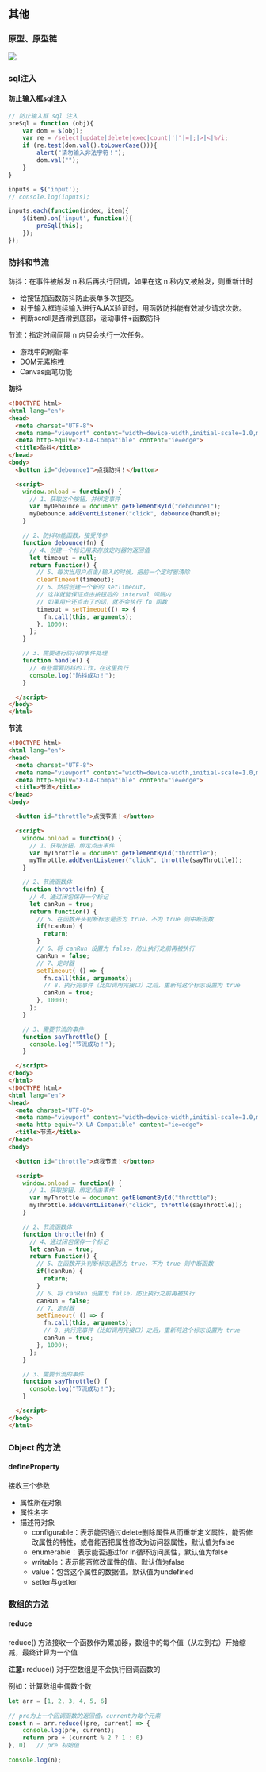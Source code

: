 ## 其他

### 原型、原型链


![](http://www.droliz.cn/markdown_img/Pasted%20image%2020220903173626.png)

### sql注入

#### 防止输入框sql注入

```js
// 防止输入框 sql 注入
preSql = function (obj){
	var dom = $(obj);
	var re = /select|update|delete|exec|count|'|"|=|;|>|<|%/i;
	if (re.test(dom.val().toLowerCase())){
		alert("请勿输入非法字符！");
		dom.val("");
	}
}

inputs = $('input');
// console.log(inputs);

inputs.each(function(index, item){
	$(item).on('input', function(){
		preSql(this);
	});
});
```


### 防抖和节流

防抖：在事件被触发 n 秒后再执行回调，如果在这 n 秒内又被触发，则重新计时
-   给按钮加函数防抖防止表单多次提交。
-   对于输入框连续输入进行AJAX验证时，用函数防抖能有效减少请求次数。
-   判断scroll是否滑到底部，滚动事件+函数防抖

节流：指定时间间隔 n 内只会执行一次任务。
-   游戏中的刷新率
-   DOM元素拖拽
-   Canvas画笔功能

**防抖**
```html
<!DOCTYPE html>
<html lang="en">
<head>
  <meta charset="UTF-8">
  <meta name="viewport" content="width=device-width,initial-scale=1.0,maximum-scale=1.0,user-scalable=no">
  <meta http-equiv="X-UA-Compatible" content="ie=edge">
  <title>防抖</title>
</head>
<body>
  <button id="debounce1">点我防抖！</button>

  <script>
    window.onload = function() {
      // 1、获取这个按钮，并绑定事件
      var myDebounce = document.getElementById("debounce1");
      myDebounce.addEventListener("click", debounce(handle);
    }

    // 2、防抖功能函数，接受传参
    function debounce(fn) {
      // 4、创建一个标记用来存放定时器的返回值
      let timeout = null;
      return function() {
        // 5、每次当用户点击/输入的时候，把前一个定时器清除
        clearTimeout(timeout);
        // 6、然后创建一个新的 setTimeout，
        // 这样就能保证点击按钮后的 interval 间隔内
        // 如果用户还点击了的话，就不会执行 fn 函数
        timeout = setTimeout(() => {
          fn.call(this, arguments);
        }, 1000);
      };
    }

    // 3、需要进行防抖的事件处理
    function handle() {
      // 有些需要防抖的工作，在这里执行
      console.log("防抖成功！");
    }

  </script>
</body>
</html>
```

**节流**
```html
<!DOCTYPE html>
<html lang="en">
<head>
  <meta charset="UTF-8">
  <meta name="viewport" content="width=device-width,initial-scale=1.0,maximum-scale=1.0,user-scalable=no">
  <meta http-equiv="X-UA-Compatible" content="ie=edge">
  <title>节流</title>
</head>
<body>

  <button id="throttle">点我节流！</button>

  <script>
    window.onload = function() {
      // 1、获取按钮，绑定点击事件
      var myThrottle = document.getElementById("throttle");
      myThrottle.addEventListener("click", throttle(sayThrottle));
    }

    // 2、节流函数体
    function throttle(fn) {
      // 4、通过闭包保存一个标记
      let canRun = true;
      return function() {
        // 5、在函数开头判断标志是否为 true，不为 true 则中断函数
        if(!canRun) {
          return;
        }
        // 6、将 canRun 设置为 false，防止执行之前再被执行
        canRun = false;
        // 7、定时器
        setTimeout( () => {
          fn.call(this, arguments);
          // 8、执行完事件（比如调用完接口）之后，重新将这个标志设置为 true
          canRun = true;
        }, 1000);
      };
    }

    // 3、需要节流的事件
    function sayThrottle() {
      console.log("节流成功！");
    }

  </script>
</body>
</html>
<!DOCTYPE html>
<html lang="en">
<head>
  <meta charset="UTF-8">
  <meta name="viewport" content="width=device-width,initial-scale=1.0,maximum-scale=1.0,user-scalable=no">
  <meta http-equiv="X-UA-Compatible" content="ie=edge">
  <title>节流</title>
</head>
<body>

  <button id="throttle">点我节流！</button>

  <script>
    window.onload = function() {
      // 1、获取按钮，绑定点击事件
      var myThrottle = document.getElementById("throttle");
      myThrottle.addEventListener("click", throttle(sayThrottle));
    }

    // 2、节流函数体
    function throttle(fn) {
      // 4、通过闭包保存一个标记
      let canRun = true;
      return function() {
        // 5、在函数开头判断标志是否为 true，不为 true 则中断函数
        if(!canRun) {
          return;
        }
        // 6、将 canRun 设置为 false，防止执行之前再被执行
        canRun = false;
        // 7、定时器
        setTimeout( () => {
          fn.call(this, arguments);
          // 8、执行完事件（比如调用完接口）之后，重新将这个标志设置为 true
          canRun = true;
        }, 1000);
      };
    }

    // 3、需要节流的事件
    function sayThrottle() {
      console.log("节流成功！");
    }

  </script>
</body>
</html>
```


### Object 的方法

#### defineProperty

接收三个参数
* 属性所在对象
* 属性名字
* 描述符对象
	* configurable：表示能否通过delete删除属性从而重新定义属性，能否修改属性的特性，或者能否把属性修改为访问器属性，默认值为false
	* enumerable：表示能否通过for in循环访问属性，默认值为false
	* writable：表示能否修改属性的值。默认值为false
	* value：包含这个属性的数据值。默认值为undefined
	* setter与getter

### 数组的方法

#### reduce

reduce() 方法接收一个函数作为累加器，数组中的每个值（从左到右）开始缩减，最终计算为一个值

**注意:** reduce() 对于空数组是不会执行回调函数的

例如：计算数组中偶数个数

```js
let arr = [1, 2, 3, 4, 5, 6]
  
// pre为上一个回调函数的返回值，current为每个元素
const n = arr.reduce((pre, current) => {
    console.log(pre, current);
    return pre + (current % 2 ? 1 : 0)
}, 0)   // pre 初始值
  
console.log(n);
```